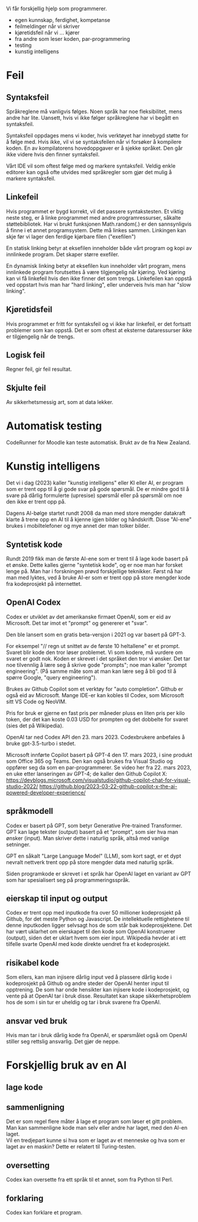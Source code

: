 Vi får forskjellig hjelp som programmerer.

 - egen kunnskap, ferdighet, kompetanse 
 - feilmeldinger når vi skriver
 - kjøretidsfeil når vi ... kjører
 - fra andre som leser koden, par-programmering
 - testing
 - kunstig intelligens

# Feil

## Syntaksfeil

Språkreglene må vanligvis følges.  Noen språk har noe fleksibilitet, mens andre har lite.
Uansett, hvis vi ikke følger språkreglene har vi begått en syntaksfeil.

Syntaksfeil oppdages mens vi koder, hvis verktøyet har innebygd støtte for å følge med.
Hvis ikke, vil vi se syntaksfeilen når vi forsøker å kompilere koden.
En av kompilatorens hovedoppgaver er å sjekke språket. Den går ikke videre hvis den finner
syntaksfeil.

Vårt IDE vil som oftest følge med og markere syntaksfeil.  Veldig enkle editorer kan også
ofte utvides med språkregler som gjør det mulig å markere syntaksfeil.


## Linkefeil

Hvis programmet er bygd korrekt, vil det passere syntakstesten.
Et viktig neste steg, er å linke programmet med andre programressurser, såkalte støttebibliotek.
Har vi brukt funksjonen Math.random(.) er den sannsynligvis å finne i et annet programsystem.
Dette må linkes sammen.
Linkingen kan skje før vi lager den ferdige kjørbare filen ("exefilen")

En statisk linking betyr at eksefilen inneholder både vårt program og kopi av innlinkede program.
Det skaper større exefiler.

En dynamisk linking betyr at eksefilen kun inneholder vårt program, mens innlinkede program forutsettes å være tilgjengelig når kjøring.
Ved kjøring kan vi få linkefeil hvis den ikke finner det som trengs.  Linkefeilen kan oppstå
ved oppstart hvis man har "hard linking", eller underveis hvis man har "slow linking".

## Kjøretidsfeil

Hvis programmet er fritt for syntaksfeil og vi ikke har linkefeil, er det fortsatt problemer som 
kan oppstå.  Det er som oftest at eksterne dataressurser ikke er tilgjengelig når de trengs.


## Logisk feil

Regner feil, gir feil resultat.

## Skjulte feil

Av sikkerhetsmessig art, som at data lekker.


# Automatisk testing

CodeRunner for Moodle kan teste automatisk. Brukt av de fra New Zealand.

# Kunstig intelligens

Det vi i dag (2023) kaller "kunstig intelligens" eller KI eller AI, er program
som er trent opp til å gi gode svar på gode spørsmål.  De er mindre god til å svare på
dårlig formulerte (upresise) spørsmål eller på spørsmål om noe den ikke er trent opp på.

Dagens AI-bølge startet rundt 2008 da man med store mengder datakraft klarte å trene opp
en AI til å kjenne igjen bilder og håndskrift. Disse "AI-ene" brukes i mobiltelefoner og mye annet
der man tolker bilder.

## Syntetisk kode

Rundt 2019 fikk man de første AI-ene som er trent til å lage kode basert på et ønske.
Dette kalles gjerne "syntetisk kode", og er noe man har forsket lenge på. 
Man har i forskningen prøvd forskjellige teknikker. 
Først nå har man med lyktes, ved å bruke AI-er som er trent opp på store mengder kode fra
kodeprosjekt på internettet.


## OpenAI Codex

Codex er utviklet av det amerikanske firmaet OpenAI, som er eid av Microsoft.
Det tar imot et "prompt" og genererer et "svar".

Den ble lansert som en gratis beta-versjon i 2021 og var basert på GPT-3.

For eksempel "// regn ut snittet av de første 10 heltallene" er et prompt.
Svaret blir kode den tror løser problemet.  Vi som kodere, må vurdere om svaret er godt nok.
Koden er skrevet i det språket den tror vi ønsker. 
Det tar noe tilvennlig å lære seg å skrive gode "prompts"; noe man kaller "prompt engineering".
(På samme måte som at man kan lære seg å bli god til å spørre Google, "query engineering").

Brukes av Github Copilot som et verktøy for "auto completion".  Github er også eid av Microsoft.
Mange IDE-er kan kobles til Codex, som Microsoft sitt VS Code og NeoVIM.  

Pris for bruk er gjerne en fast pris per måneder pluss en liten pris per kilo token, der det kan koste
0.03 USD for prompten og det dobbelte for svaret (sies det på Wikipedia).

OpenAI tar ned Codex API den 23. mars 2023.
Codexbrukere anbefales å bruke gpt-3.5-turbo i stedet.

Microsoft innførte Copilot basert på GPT-4 den 17. mars 2023, i sine produkt som Office 365 og Teams.
Den kan også brukes fra Visual Studio og oppfører seg da som en par-programmerer.
Se video her fra 22. mars 2023, en uke etter lanseringen av GPT-4; de kaller den Github Copilot X: 
https://devblogs.microsoft.com/visualstudio/github-copilot-chat-for-visual-studio-2022/
https://github.blog/2023-03-22-github-copilot-x-the-ai-powered-developer-experience/

## språkmodell

Codex er basert på GPT, som betyr Generative Pre-trained Transformer.  GPT kan lage tekster (output) basert på et "prompt", som sier hva man ønsker (input).  Man skriver dette i naturlig språk, altså med vanlige setninger.

GPT en såkalt "Large Language Model" (LLM), som kort sagt, er et dypt nevralt nettverk trent opp
på store mengder data med naturlig språk.

Siden programkode er skrevet i et språk har OpenAI laget en variant av GPT som har
spesialisert seg på programmeringsspråk.


## eierskap til input og output

Codex er trent opp med inputkode fra over 50 millioner kodeprosjekt på Github, 
for det meste Python og Javascript.  De intellektuelle rettighetene til denne inputkoden ligger
selvsagt hos de som står bak kodeprosjektene.  Det har vært uklarhet om eierskapet til
den kode som OpenAI konstruerer (output), siden det er uklart hvem som eier input.
Wikipedia  hevder at i ett tilfelle svarte OpenAI med kode direkte uendret fra et kodeprosjekt.

## risikabel kode

Som ellers, kan man injisere dårlig input ved å plassere dårlig kode i kodeprosjekt på Github og
andre steder der OpenAI henter input til opptrening.  De som har onde hensikter kan injisere kode
i kodeprosjekt, og vente på at OpenAI tar i bruk disse.  Resultatet kan skape sikkerhetsproblem hos de som i sin tur er uheldig og tar i bruk svarene fra OpenAI.


## ansvar ved bruk

Hvis man tar i bruk dårlig kode fra OpenAI, er spørsmålet også om OpenAI stiller seg rettslig
ansvarlig.  Det gjør de neppe.


# Forskjellig bruk av en AI

## lage kode

## sammenligning 

Det er som regel flere måter å lage et program som løser et gitt problem.
Man kan sammenligne kode man selv eller andre har laget, med den AI-en laget.  
Vil en tredjepart kunne si hva som er laget av et menneske og hva som er laget av en maskin?
Dette er relatert til Turing-testen.


## oversetting

Codex kan oversette fra ett språk til et annet, som fra Python til Perl.


## forklaring

Codex kan forklare et program.


